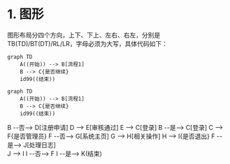 # 1. 图形
图形布局分四个方向，上下、下上、左右、右左，分别是TB(TD)/BT(DT)/RL/LR，字母必须为大写，具体代码如下：

```mermaid
graph TD
    A((开始)) --> B[流程1]
    B --> C{是否继续}
    id99((结束))
```

```mermaid
graph TD
    A((开始)) --> B[流程1]
    B --> C{是否继续}
    id99((结束))
```




B --否--> D[注册申请]
D --> E[审核通过]
E --> C[登录]
B --是--> C[登录]
C --> F{是否管理员}
F --否--> G[系统主页]
G --> H[相关操作]
H --> I{是否退出}
F --是--> J[处理日志]  
J --> I
I --否--> F
I --是--> K(结束) 